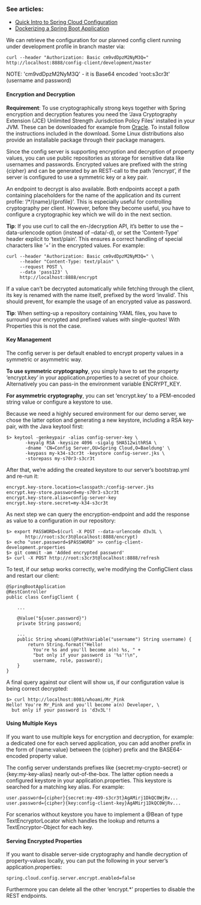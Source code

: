 ### See articles:
- [Quick Intro to Spring Cloud Configuration](https://www.baeldung.com/spring-cloud-configuration)
- [Dockerizing a Spring Boot Application](https://www.baeldung.com/dockerizing-spring-boot-application)

We can retrieve the configuration for our planned config client running under development profile in branch master via: 
```
curl --header "Authorization: Basic cm9vdDpzM2NyM3Q=" http://localhost:8888/config-client/development/master
```
NOTE: 'cm9vdDpzM2NyM3Q' - it is Base64 encoded 'root:s3cr3t' (username and password)

#### Encryption and Decryption
**Requirement**: To use cryptographically strong keys together with Spring encryption and decryption features you need the ‘Java Cryptography Extension (JCE) Unlimited Strength Jurisdiction Policy Files’ installed in your JVM. These can be downloaded for example from [Oracle](https://www.oracle.com/technetwork/java/javase/downloads/jce8-download-2133166.html). To install follow the instructions included in the download. Some Linux distributions also provide an installable package through their package managers.

Since the config server is supporting encryption and decryption of property values, you can use public repositories as storage for sensitive data like usernames and passwords. Encrypted values are prefixed with the string {cipher} and can be generated by an REST-call to the path ‘/encrypt’, if the server is configured to use a symmetric key or a key pair.

An endpoint to decrypt is also available. Both endpoints accept a path containing placeholders for the name of the application and its current profile: ‘/*/{name}/{profile}’. This is especially useful for controlling cryptography per client. However, before they become useful, you have to configure a cryptographic key which we will do in the next section.

**Tip**: If you use curl to call the en-/decryption API, it’s better to use the –data-urlencode option (instead of –data/-d), or set the ‘Content-Type’ header explicit to ‘text/plain’. This ensures a correct handling of special characters like ‘+’ in the encrypted values.
For example:
```
curl --header "Authorization: Basic cm9vdDpzM2NyM3Q=" \
     --header "Content-Type: text/plain" \
     --request POST \
     --data 'pass123' \
     http://localhost:8888/encrypt
```

If a value can’t be decrypted automatically while fetching through the client, its key is renamed with the name itself, prefixed by the word ‘invalid’. This should prevent, for example the usage of an encrypted value as password.

**Tip**: When setting-up a repository containing YAML files, you have to surround your encrypted and prefixed values with single-quotes! With Properties this is not the case.

#### Key Management
The config server is per default enabled to encrypt property values in a symmetric or asymmetric way.

**To use symmetric cryptography**, you simply have to set the property ‘encrypt.key’ in your application.properties to a secret of your choice. Alternatively you can pass-in the environment variable ENCRYPT_KEY.

**For asymmetric cryptography**, you can set ‘encrypt.key’ to a PEM-encoded string value or configure a keystore to use.

Because we need a highly secured environment for our demo server, we chose the latter option and generating a new keystore, including a RSA key-pair, with the Java keytool first:

```
$> keytool -genkeypair -alias config-server-key \
       -keyalg RSA -keysize 4096 -sigalg SHA512withRSA \
       -dname 'CN=Config Server,OU=Spring Cloud,O=Baeldung' \
       -keypass my-k34-s3cr3t -keystore config-server.jks \
       -storepass my-s70r3-s3cr3t
```
After that, we’re adding the created keystore to our server’s bootstrap.yml and re-run it:

```
encrypt.key-store.location=classpath:/config-server.jks
encrypt.key-store.password=my-s70r3-s3cr3t
encrypt.key-store.alias=config-server-key
encrypt.key-store.secret=my-k34-s3cr3t
```
As next step we can query the encryption-endpoint and add the response as value to a configuration in our repository:

```
$> export PASSWORD=$(curl -X POST --data-urlencode d3v3L \
       http://root:s3cr3t@localhost:8888/encrypt)
$> echo "user.password=$PASSWORD" >> config-client-development.properties
$> git commit -am 'Added encrypted password'
$> curl -X POST http://root:s3cr3t@localhost:8888/refresh
```
To test, if our setup works correctly, we’re modifying the ConfigClient class and restart our client:

```
@SpringBootApplication
@RestController
public class ConfigClient {
 
    ...
     
    @Value("${user.password}")
    private String password;
 
    ...
    public String whoami(@PathVariable("username") String username) {
        return String.format("Hello! 
          You're %s and you'll become a(n) %s, " +
          "but only if your password is '%s'!\n", 
          username, role, password);
    }
}
```
A final query against our client will show us, if our configuration value is being correct decrypted:

```
$> curl http://localhost:8081/whoami/Mr_Pink
Hello! You're Mr_Pink and you'll become a(n) Developer, \
  but only if your password is 'd3v3L'!
```

#### Using Multiple Keys
If you want to use multiple keys for encryption and decryption, for example: a dedicated one for each served application, you can add another prefix in the form of {name:value} between the {cipher} prefix and the BASE64-encoded property value.

The config server understands prefixes like {secret:my-crypto-secret} or {key:my-key-alias} nearly out-of-the-box. The latter option needs a configured keystore in your application.properties. This keystore is searched for a matching key alias. For example:

```
user.password={cipher}{secret:my-499-s3cr3t}AgAMirj1DkQC0WjRv...
user.password={cipher}{key:config-client-key}AgAMirj1DkQC0WjRv...
```
For scenarios without keystore you have to implement a @Bean of type TextEncryptorLocator which handles the lookup and returns a TextEncryptor-Object for each key.

#### Serving Encrypted Properties
If you want to disable server-side cryptography and handle decryption of property-values locally, you can put the following in your server’s application.properties:

```
spring.cloud.config.server.encrypt.enabled=false
```
Furthermore you can delete all the other ‘encrypt.*’ properties to disable the REST endpoints.